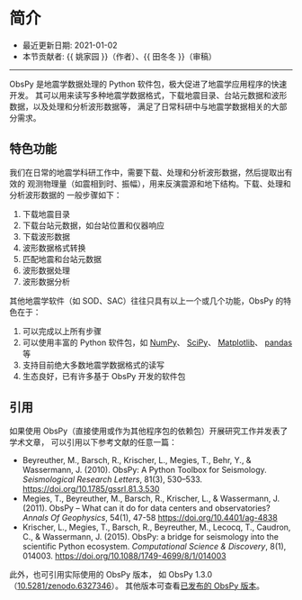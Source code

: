 # 简介

- 最近更新日期: 2021-01-02
- 本节贡献者: {{ 姚家园 }}（作者）、{{ 田冬冬 }}（审稿）

---

ObsPy 是地震学数据处理的 Python 软件包，极大促进了地震学应用程序的快速开发。
其可以用来读写多种地震学数据格式，下载地震目录、台站元数据和波形数据，以及处理和分析波形数据等，
满足了日常科研中与地震学数据相关的大部分需求。

## 特色功能

我们在日常的地震学科研工作中，需要下载、处理和分析波形数据，然后提取出有效的
观测物理量（如震相到时、振幅），用来反演震源和地下结构。下载、处理和分析波形数据的
一般步骤如下：

1. 下载地震目录
2. 下载台站元数据，如台站位置和仪器响应
3. 下载波形数据
4. 波形数据格式转换
5. 匹配地震和台站元数据
6. 波形数据处理
7. 波形数据分析

其他地震学软件（如 SOD、SAC）往往只具有以上一个或几个功能，ObsPy 的特色在于：

1. 可以完成以上所有步骤
2. 可以使用丰富的 Python 软件包，如 [NumPy](https://numpy.org/)、
   [SciPy](https://www.scipy.org/)、
   [Matplotlib](https://matplotlib.org/)、
   [pandas](https://pandas.pydata.org/) 等
3. 支持目前绝大多数地震学数据格式的读写
4. 生态良好，已有许多基于 ObsPy 开发的软件包

## 引用

如果使用 ObsPy（直接使用或作为其他程序包的依赖包）开展研究工作并发表了学术文章，
可以引用以下参考文献的任意一篇：

- Beyreuther, M., Barsch, R., Krischer, L., Megies, T., Behr, Y., & Wassermann, J. (2010).
  ObsPy: A Python Toolbox for Seismology.
  *Seismological Research Letters*, 81(3), 530–533.
  <https://doi.org/10.1785/gssrl.81.3.530>
- Megies, T., Beyreuther, M., Barsch, R., Krischer, L., & Wassermann, J. (2011).
  ObsPy – What can it do for data centers and observatories?
  *Annals Of Geophysics*, 54(1), 47-58
  <https://doi.org/10.4401/ag-4838>
- Krischer, L., Megies, T., Barsch, R., Beyreuther, M., Lecocq, T., Caudron, C., & Wassermann, J. (2015).
  ObsPy: a bridge for seismology into the scientific Python ecosystem.
  *Computational Science & Discovery*, 8(1), 014003.
  <https://doi.org/10.1088/1749-4699/8/1/014003>

此外，也可引用实际使用的 ObsPy 版本，
如 ObsPy 1.3.0（[10.5281/zenodo.6327346](http://dx.doi.org/10.5281/zenodo.6327346)）。
其他版本可查看[已发布的 ObsPy 版本](https://zenodo.org/search?ln=en&p=obspy&sort=mostrecent)。
